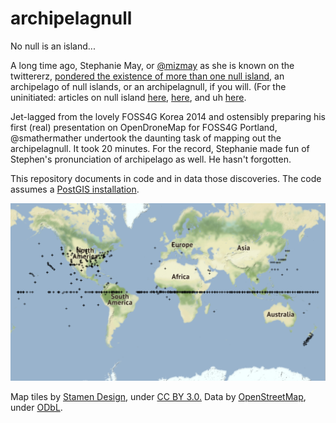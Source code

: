 # archipelagnull
No null is an island...

A long time ago, Stephanie May, or [@mizmay](https://twitter.com/mizmay) as she is known on the twittererz, [pondered the existence of more than one null island](https://twitter.com/schuyler/status/502291351686242305), an archipelago of null islands, or an archipelagnull, if you will. (For the uninitiated: articles on null island [here](https://www.atlasobscura.com/articles/null-island-is-one-of-the-most-visited-places-on-earth-too-bad-it-doesnt-exist), [here](https://en.wikipedia.org/wiki/Null_Island), and uh [here](https://www.wsj.com/articles/if-you-cant-follow-directions-youll-end-up-on-null-island-1468422251).

Jet-lagged from the lovely FOSS4G Korea 2014 and ostensibly preparing his first (real) presentation on OpenDroneMap for FOSS4G Portland, @smathermather undertook the daunting task of mapping out the archipelagnull. It took 20 minutes. For the record, Stephanie made fun of Stephen's pronunciation of archipelago as well. He hasn't forgotten.

This repository documents in code and in data those discoveries. The code assumes a [PostGIS installation](https://postgis.net).

![](archipelago.png)

Map tiles by [Stamen Design](http://stamen.com/), under [CC BY 3.0.](http://creativecommons.org/licenses/by/3.0) Data by [OpenStreetMap](http://openstreetmap.org/), under [ODbL](http://www.openstreetmap.org/copyright).

